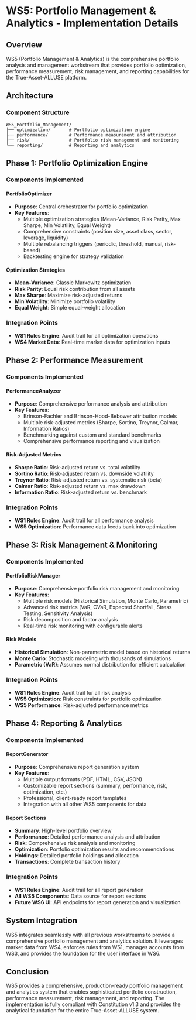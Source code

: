 # WS5: Portfolio Management & Analytics - Implementation Details

## Overview

WS5 (Portfolio Management & Analytics) is the comprehensive portfolio analysis and management workstream that provides portfolio optimization, performance measurement, risk management, and reporting capabilities for the True-Asset-ALLUSE platform.

## Architecture

### Component Structure
```
WS5_Portfolio_Management/
├── optimization/       # Portfolio optimization engine
├── performance/        # Performance measurement and attribution
├── risk/               # Portfolio risk management and monitoring
└── reporting/          # Reporting and analytics
```

## Phase 1: Portfolio Optimization Engine

### Components Implemented

#### PortfolioOptimizer
- **Purpose**: Central orchestrator for portfolio optimization
- **Key Features**:
  - Multiple optimization strategies (Mean-Variance, Risk Parity, Max Sharpe, Min Volatility, Equal Weight)
  - Comprehensive constraints (position size, asset class, sector, leverage, liquidity)
  - Multiple rebalancing triggers (periodic, threshold, manual, risk-based)
  - Backtesting engine for strategy validation

#### Optimization Strategies
- **Mean-Variance**: Classic Markowitz optimization
- **Risk Parity**: Equal risk contribution from all assets
- **Max Sharpe**: Maximize risk-adjusted returns
- **Min Volatility**: Minimize portfolio volatility
- **Equal Weight**: Simple equal-weight allocation

### Integration Points
- **WS1 Rules Engine**: Audit trail for all optimization operations
- **WS4 Market Data**: Real-time market data for optimization inputs

## Phase 2: Performance Measurement

### Components Implemented

#### PerformanceAnalyzer
- **Purpose**: Comprehensive performance analysis and attribution
- **Key Features**:
  - Brinson-Fachler and Brinson-Hood-Bebower attribution models
  - Multiple risk-adjusted metrics (Sharpe, Sortino, Treynor, Calmar, Information Ratios)
  - Benchmarking against custom and standard benchmarks
  - Comprehensive performance reporting and visualization

#### Risk-Adjusted Metrics
- **Sharpe Ratio**: Risk-adjusted return vs. total volatility
- **Sortino Ratio**: Risk-adjusted return vs. downside volatility
- **Treynor Ratio**: Risk-adjusted return vs. systematic risk (beta)
- **Calmar Ratio**: Risk-adjusted return vs. max drawdown
- **Information Ratio**: Risk-adjusted return vs. benchmark

### Integration Points
- **WS1 Rules Engine**: Audit trail for all performance analysis
- **WS5 Optimization**: Performance data feeds back into optimization

## Phase 3: Risk Management & Monitoring

### Components Implemented

#### PortfolioRiskManager
- **Purpose**: Comprehensive portfolio risk management and monitoring
- **Key Features**:
  - Multiple risk models (Historical Simulation, Monte Carlo, Parametric)
  - Advanced risk metrics (VaR, CVaR, Expected Shortfall, Stress Testing, Sensitivity Analysis)
  - Risk decomposition and factor analysis
  - Real-time risk monitoring with configurable alerts

#### Risk Models
- **Historical Simulation**: Non-parametric model based on historical returns
- **Monte Carlo**: Stochastic modeling with thousands of simulations
- **Parametric (VaR)**: Assumes normal distribution for efficient calculation

### Integration Points
- **WS1 Rules Engine**: Audit trail for all risk analysis
- **WS5 Optimization**: Risk constraints for portfolio optimization
- **WS5 Performance**: Risk-adjusted performance metrics

## Phase 4: Reporting & Analytics

### Components Implemented

#### ReportGenerator
- **Purpose**: Comprehensive report generation system
- **Key Features**:
  - Multiple output formats (PDF, HTML, CSV, JSON)
  - Customizable report sections (summary, performance, risk, optimization, etc.)
  - Professional, client-ready report templates
  - Integration with all other WS5 components for data

#### Report Sections
- **Summary**: High-level portfolio overview
- **Performance**: Detailed performance analysis and attribution
- **Risk**: Comprehensive risk analysis and monitoring
- **Optimization**: Portfolio optimization results and recommendations
- **Holdings**: Detailed portfolio holdings and allocation
- **Transactions**: Complete transaction history

### Integration Points
- **WS1 Rules Engine**: Audit trail for all report generation
- **All WS5 Components**: Data source for report sections
- **Future WS6 UI**: API endpoints for report generation and visualization

## System Integration

WS5 integrates seamlessly with all previous workstreams to provide a comprehensive portfolio management and analytics solution. It leverages market data from WS4, enforces rules from WS1, manages accounts from WS3, and provides the foundation for the user interface in WS6.

## Conclusion

WS5 provides a comprehensive, production-ready portfolio management and analytics system that enables sophisticated portfolio construction, performance measurement, risk management, and reporting. The implementation is fully compliant with Constitution v1.3 and provides the analytical foundation for the entire True-Asset-ALLUSE system.


